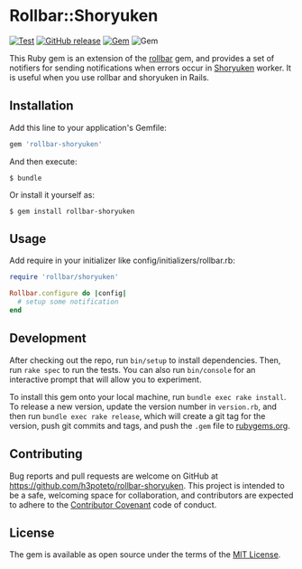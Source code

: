 # Rollbar::Shoryuken
[![Test](https://github.com/h3poteto/rollbar-shoryuken/actions/workflows/test.yml/badge.svg?branch=master)](https://github.com/h3poteto/rollbar-shoryuken/actions/workflows/test.yml)
[![GitHub release](https://img.shields.io/github/release/h3poteto/rollbar-shoryuken)](https://github.com/h3poteto/rollbar-shoryuken/releases)
[![Gem](https://img.shields.io/gem/v/rollbar-shoryuken)](https://rubygems.org/gems/rollbar-shoryuken)
![Gem](https://img.shields.io/gem/dt/rollbar-shoryuken)


This Ruby gem is an extension of the [rollbar](https://github.com/rollbar/rollbar-gem) gem, and provides a set of notifiers for sending notifications when errors occur in [Shoryuken](https://github.com/phstc/shoryuken) worker. It is useful when you use rollbar and shoryuken in Rails.

## Installation

Add this line to your application's Gemfile:

```ruby
gem 'rollbar-shoryuken'
```

And then execute:

    $ bundle

Or install it yourself as:

    $ gem install rollbar-shoryuken

## Usage

Add require in your initializer like config/initializers/rollbar.rb:

```ruby
require 'rollbar/shoryuken'

Rollbar.configure do |config|
  # setup some notification
end
```


## Development

After checking out the repo, run `bin/setup` to install dependencies. Then, run `rake spec` to run the tests. You can also run `bin/console` for an interactive prompt that will allow you to experiment.

To install this gem onto your local machine, run `bundle exec rake install`. To release a new version, update the version number in `version.rb`, and then run `bundle exec rake release`, which will create a git tag for the version, push git commits and tags, and push the `.gem` file to [rubygems.org](https://rubygems.org).

## Contributing

Bug reports and pull requests are welcome on GitHub at https://github.com/h3poteto/rollbar-shoryuken. This project is intended to be a safe, welcoming space for collaboration, and contributors are expected to adhere to the [Contributor Covenant](http://contributor-covenant.org) code of conduct.


## License

The gem is available as open source under the terms of the [MIT License](http://opensource.org/licenses/MIT).

